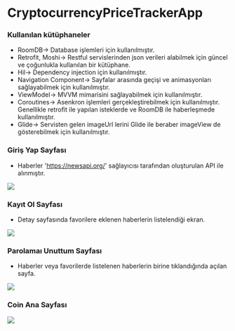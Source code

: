 # CryptocurrencyPriceTrackerApp

### Kullanılan kütüphaneler

* RoomDB-> Database işlemleri için kullanılmıştır.
* Retrofit, Moshi-> Restful servislerinden json verileri alabilmek için güncel ve çoğunlukla kullanılan bir kütüphane.
* Hil-> Dependency injection için kullanılmıştır.
* Navigation Component-> Sayfalar arasında geçişi ve animasyonları sağlayabilmek için kullanılmıştır.
* ViewModel-> MVVM mimarisini sağlayabilmek için kullanılmıştır.
* Coroutines-> Asenkron işlemleri gerçekleştirebilmek için kullanılmıştır. Genellikle retrofit ile yapılan isteklerde ve RoomDB ile haberleşmede kullanılmıştır.
* Glide-> Servisten gelen imageUrl lerini Glide ile beraber imageView de gösterebilmek için kullanılmıştır.

### Giriş Yap Sayfası
* Haberler 'https://newsapi.org/' sağlayıcısı tarafından oluşturulan API ile alınmıştır. 

![](https://github.com/yunusbedir/AppcentNewsApp/blob/master/screenshots/NewsScreen.PNG)


### Kayıt Ol Sayfası
* Detay sayfasında favorilere eklenen haberlerin listelendiği ekran.

![](https://github.com/yunusbedir/AppcentNewsApp/blob/master/screenshots/FavoritesScreen.PNG)


### Parolamaı Unuttum Sayfası
* Haberler veya favorilerde listelenen haberlerin birine tıklandığında açılan sayfa.

![](https://github.com/yunusbedir/AppcentNewsApp/blob/master/screenshots/NewsDetailScreen.PNG)


### Coin Ana Sayfası 

![](https://github.com/yunusbedir/AppcentNewsApp/blob/master/screenshots/NewsSourceScreen.PNG)




